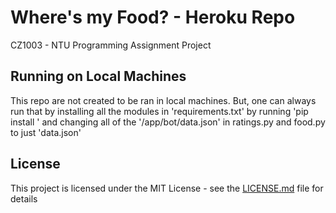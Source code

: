 # Where's my Food? - Heroku Repo

CZ1003 - NTU Programming Assignment Project

## Running on Local Machines

This repo are not created to be ran in local machines. But, one can always run that by installing all the modules in 'requirements.txt' by running 'pip install <MODULE NAME>' and changing all of the '/app/bot/data.json' in ratings.py and food.py to just 'data.json'

## License

This project is licensed under the MIT License - see the [LICENSE.md](LICENSE.md) file for details
